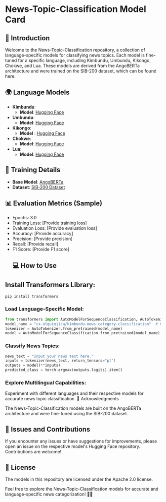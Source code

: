 # News-Topic-Classification Model Card

## 📰 Introduction

Welcome to the News-Topic-Classification repository, a collection of language-specific models for classifying news topics. Each model is fine-tuned for a specific language, including Kimbundu, Umbundu, Kikongo, Chokwe, and Lua. These models are derived from the AngoBERTa architecture and were trained on the SIB-200 dataset, which can be found here.

## 🌍 Language Models

- **Kimbundu**:
  - **Model**: [Hugging Face](https://huggingface.co/cx-olquinjica/kimbundu-news-category-classification)
- **Umbundu**:
  - **Model**: [Hugging Face](https://huggingface.co/cx-olquinjica/umbundu-news-category-classification) 
- **Kikongo**:
  - **Model** : [Hugging Face](https://huggingface.co/cx-olquinjica/kikongo-news-category-classification)
- **Chokwe**:
  - **Model**: [Hugging Face](https://huggingface.co/cx-olquinjica/chokwe-news-category-classification)
- **Lua**:
  - **Model**: [Hugging Face](https://huggingface.co/cx-olquinjica/lua-news-category-classification)
## 🚀 Training Details

- **Base Model**: [AngoBERTa](https://huggingface.co/cx-olquinjica/AngoBERTa)
- **Dataset**: [SIB-200 Dataset](https://github.com/dadelani/sib-200)
## 📊 Evaluation Metrics (Sample)

- Epochs: 3.0
- Training Loss: [Provide training loss]
- Evaluation Loss: [Provide evaluation loss]
- Accuracy: [Provide accuracy]
- Precision: [Provide precision]
- Recall: [Provide recall]
- F1 Score: [Provide F1 score]
  ## 💻 How to Use

## Install Transformers Library:
```bash
pip install transformers
```
### Load Language-Specific Model:
```python
from transformers import AutoModelForSequenceClassification, AutoTokenizer
model_name = "cx-olquinjica/kimbundu-news-category-classification"  # Replace with the desired language model
tokenizer = AutoTokenizer.from_pretrained(model_name)
model = AutoModelForSequenceClassification.from_pretrained(model_name)
```
### Classify News Topics:
```python
news_text = "Input your news text here."
inputs = tokenizer(news_text, return_tensors="pt")
outputs = model(**inputs)
predicted_class = torch.argmax(outputs.logits).item()
```
### Explore Multilingual Capabilities:
Experiment with different languages and their respective models for accurate news topic classification.
🙌 Acknowledgments

The News-Topic-Classification models are built on the AngoBERTa architecture and were fine-tuned using the SIB-200 dataset.

## 🐞 Issues and Contributions

If you encounter any issues or have suggestions for improvements, please open an issue on the respective model's Hugging Face repository. Contributions are welcome!

## 📄 License

The models in this repository are licensed under the Apache 2.0 license.

Feel free to explore the News-Topic-Classification models for accurate and language-specific news categorization! 📰✨
